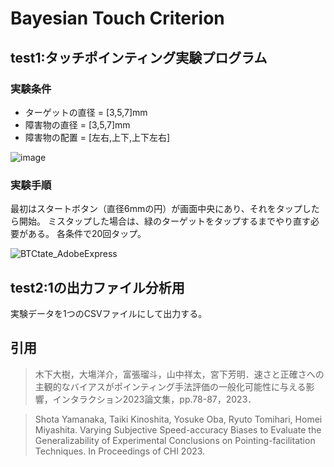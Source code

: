 # Bayesian Touch Criterion

## test1:タッチポインティング実験プログラム
### 実験条件
- ターゲットの直径 = [3,5,7]mm
- 障害物の直径 = [3,5,7]mm
- 障害物の配置 = [左右,上下,上下左右]

![image](https://user-images.githubusercontent.com/48468687/223697668-a7a7afee-7ca4-4bc5-b65c-9fcb15e99af7.png)

### 実験手順
最初はスタートボタン（直径6mmの円）が画面中央にあり、それをタップしたら開始。
ミスタップした場合は、緑のターゲットをタップするまでやり直す必要がある。
各条件で20回タップ。

![BTCtate_AdobeExpress](https://user-images.githubusercontent.com/48468687/223697709-b525351b-dbee-4dd3-af22-8bd0f132c672.gif)


## test2:1の出力ファイル分析用
実験データを1つのCSVファイルにして出力する。

## 引用
> 木下大樹，大塲洋介，富張瑠斗，山中祥太，宮下芳明．速さと正確さへの主観的なバイアスがポインティング手法評価の一般化可能性に与える影響，インタラクション2023論文集，pp.78-87，2023．

> Shota Yamanaka, Taiki Kinoshita, Yosuke Oba, Ryuto Tomihari, Homei Miyashita. Varying Subjective Speed-accuracy Biases to Evaluate the Generalizability of Experimental Conclusions on Pointing-facilitation Techniques. In Proceedings of CHI 2023. 
